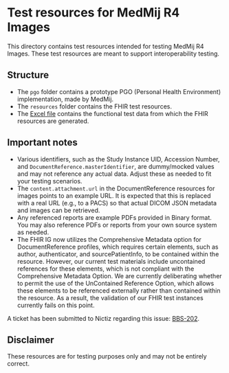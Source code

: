 # Test resources for MedMij R4 Images  

This directory contains test resources intended for testing MedMij R4 Images. These test resources are meant to support interoperability testing.

## Structure  
- The `pgo` folder contains a prototype PGO (Personal Health Environment) implementation, made by MedMij.
- The `resources` folder contains the FHIR test resources.
- The [Excel file](https://github.com/Stichting-MedMij/MedMij-R4-Images/blob/1.0.0-alpha.2/test/250228_Testdata%20Beeld%20in%20PGO.xlsx) contains the functional test data from which the FHIR resources are generated.

## Important notes
- Various identifiers, such as the Study Instance UID, Accession Number, and `DocumentReference.masterIdentifier`, are dummy/mocked values and may not reference any actual data. Adjust these as needed to fit your testing scenarios.
- The `content.attachment.url` in the DocumentReference resources for images points to an example URL. It is expected that this is replaced with a real URL (e.g., to a PACS) so that actual DICOM JSON metadata and images can be retrieved.  
- Any referenced reports are example PDFs provided in Binary format. You may also reference PDFs or reports from your own source system as needed.
- The FHIR IG now utilizes the Comprehensive Metadata option for DocumentReference profiles, which requires certain elements, such as author, authenticator, and sourcePatientInfo, to be contained within the resource. However, our current test materials include uncontained references for these elements, which is not compliant with the Comprehensive Metadata Option. We are currently deliberating whether to permit the use of the UnContained Reference Option, which allows these elements to be referenced externally rather than contained within the resource. As a result, the validation of our FHIR test instances currently fails on this point.

A ticket has been submitted to Nictiz regarding this issue: [BBS-202](https://nictiz.atlassian.net/browse/BBS-202).

## Disclaimer
These resources are for testing purposes only and may not be entirely correct.
